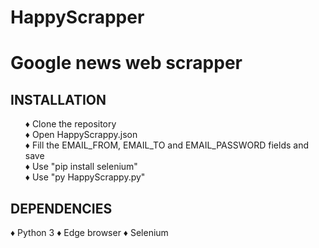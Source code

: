 # HappyScrapper
<h1>Google news web scrapper</h1>

<h2> INSTALLATION </h2>

<ul>
  ♦ Clone the repository
  <br>
  ♦ Open HappyScrappy.json
  <br>
  ♦ Fill the EMAIL_FROM, EMAIL_TO and EMAIL_PASSWORD fields and save
  <br>
  ♦ Use "pip install selenium"
  <br>
  ♦ Use "py HappyScrappy.py"
</ul>
  
<h2> DEPENDENCIES </h2>

♦ Python 3
♦ Edge browser
♦ Selenium
